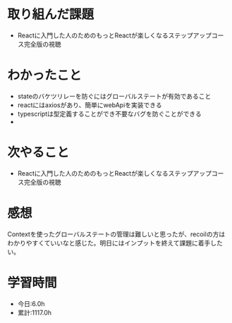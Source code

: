 # 取り組んだ課題
- Reactに入門した人のためのもっとReactが楽しくなるステップアップコース完全版の視聴
# わかったこと
- stateのバケツリレーを防ぐにはグローバルステートが有効であること
- reactにはaxiosがあり、簡単にwebApiを実装できる
- typescriptは型定義することができ不要なバグを防ぐことができる
- 
# 次やること
- Reactに入門した人のためのもっとReactが楽しくなるステップアップコース完全版の視聴
# 感想
Contextを使ったグローバルステートの管理は難しいと思ったが、recoilの方はわかりやすくていいなと感じた。明日にはインプットを終えて課題に着手したい。
# 学習時間
- 今日:6.0h
- 累計:1117.0h